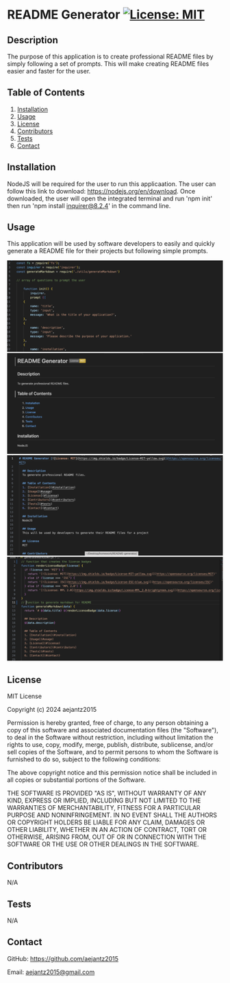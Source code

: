 # README Generator [![License: MIT](https://img.shields.io/badge/License-MIT-yellow.svg)](https://opensource.org/licenses/MIT)

  ## Description
  The purpose of this application is to create professional README files by simply following a set of prompts. This will make creating README files easier and faster for the user.

  ## Table of Contents
  1. [Installation](#installation)
  2. [Usage](#usage)
  3. [License](#license)
  4. [Contributors](#contributors)
  5. [Tests](#tests)
  6. [Contact](#contact)

  ## Installation
  NodeJS will be required for the user to run this applicaation. The user can follow this link to download: https://nodejs.org/en/download. Once downloaded, the user will open the integrated terminal and run 'npm init' then run 'npm install inquirer@8.2.4' in the command line.

  ## Usage
  This application will be used by software developers to easily and quickly generate a README file for their projects but following simple prompts.

  ![Screenshot](./assets/Screenshot.png)
  ![Screenshot](./assets/Screenshot1.png)
  ![Screenshot](./assets/Screenshot2.png)
  ![Screenshot](./assets/Screenshot3.png)

  ## License
  MIT License

Copyright (c) 2024 aejantz2015

Permission is hereby granted, free of charge, to any person obtaining a copy
of this software and associated documentation files (the "Software"), to deal
in the Software without restriction, including without limitation the rights
to use, copy, modify, merge, publish, distribute, sublicense, and/or sell
copies of the Software, and to permit persons to whom the Software is
furnished to do so, subject to the following conditions:

The above copyright notice and this permission notice shall be included in all
copies or substantial portions of the Software.

THE SOFTWARE IS PROVIDED "AS IS", WITHOUT WARRANTY OF ANY KIND, EXPRESS OR
IMPLIED, INCLUDING BUT NOT LIMITED TO THE WARRANTIES OF MERCHANTABILITY,
FITNESS FOR A PARTICULAR PURPOSE AND NONINFRINGEMENT. IN NO EVENT SHALL THE
AUTHORS OR COPYRIGHT HOLDERS BE LIABLE FOR ANY CLAIM, DAMAGES OR OTHER
LIABILITY, WHETHER IN AN ACTION OF CONTRACT, TORT OR OTHERWISE, ARISING FROM,
OUT OF OR IN CONNECTION WITH THE SOFTWARE OR THE USE OR OTHER DEALINGS IN THE
SOFTWARE.

  ## Contributors
  N/A

  ## Tests
  N/A

  ## Contact
  GitHub: https://github.com/aejantz2015

  Email: aejantz2015@gmail.com
